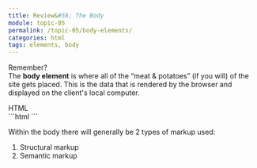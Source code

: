 ```yaml
---
title: Review&#58; The Body
module: topic-05
permalink: /topic-05/body-elements/
categories: html
tags: elements, body
---
```


<div class="divider-heading"></div>

<p><span class="remember-text">Remember?</span><br/>
The <b>body element</b> is where all of the “meat & potatoes” (if you will) of the site gets placed. This is the data that is rendered by the browser and displayed on the client's local computer.</p>


<div class="code-heading">
  <span class="html">HTML</span>
</div>
```html
<!DOCTYPE html>
<html lang="en">
  <head>
    <!-- Meta data and information about your site, not visible to visitors. -->
    <title>My Way-Cool Awesome Site!</title>
  </head>

  <body>
    <!-- My “Way-Cool Awesome Site” contents, visible to visitors. -->
  </body>
</html>
```


Within the body there will generally be 2 types of markup used:

1. Structural markup
2. Semantic markup
